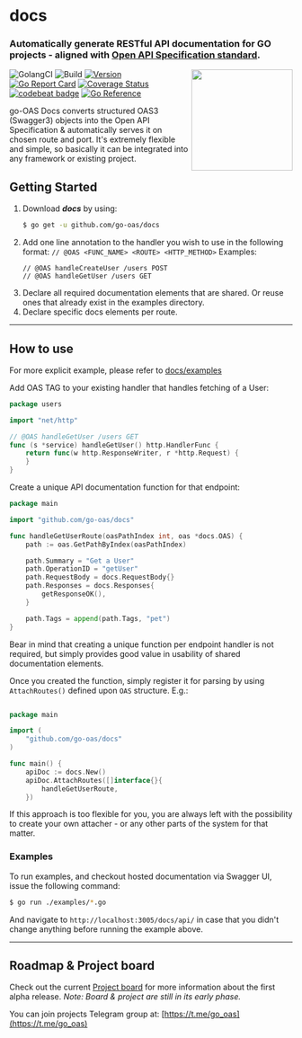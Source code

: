 # docs

### Automatically generate RESTful API documentation for GO projects - aligned with [Open API Specification standard](https://github.com/OAI/OpenAPI-Specification/blob/master/versions/3.0.3.md).

<img align="right" width="180px" src="https://raw.githubusercontent.com/kaynetik/dotfiles/master/svg-resources/go-grpc-web.svg">

![GolangCI](https://github.com/go-oas/docs/workflows/golangci/badge.svg?branch=main)
![Build](https://github.com/go-oas/docs/workflows/Build/badge.svg?branch=main)
[![Version](https://img.shields.io/badge/version-v1.0.4-success.svg)](https://github.com/go-oas/docs/releases)
[![Go Report Card](https://goreportcard.com/badge/github.com/go-oas/docs)](https://goreportcard.com/report/github.com/go-oas/docs)
[![Coverage Status](https://coveralls.io/repos/github/go-oas/docs/badge.svg?branch=main)](https://coveralls.io/github/go-oas/docs?branch=main)
[![codebeat badge](https://codebeat.co/badges/32b86556-84e3-4db9-9f11-923d12994f90)](https://codebeat.co/projects/github-com-go-oas-docs-main)
[![Go Reference](https://pkg.go.dev/badge/github.com/go-oas/docs.svg)](https://pkg.go.dev/github.com/go-oas/docs)

go-OAS Docs converts structured OAS3 (Swagger3) objects into the Open API Specification & automatically serves it on
chosen route and port. It's extremely flexible and simple, so basically it can be integrated into any framework or
existing project.

## Getting Started

1. Download **_docs_** by using:
   ```sh
   $ go get -u github.com/go-oas/docs
   ``` 
2. Add one line annotation to the handler you wish to use in the following
   format: `// @OAS <FUNC_NAME> <ROUTE> <HTTP_METHOD>`
   Examples:
   ```
   // @OAS handleCreateUser /users POST
   // @OAS handleGetUser /users GET
   ```
3. Declare all required documentation elements that are shared. Or reuse ones that already exist in the examples
   directory.
4. Declare specific docs elements per route.

----

## How to use

For more explicit example, please refer to [docs/examples](https://github.com/go-oas/docs/examples)

Add OAS TAG to your existing handler that handles fetching of a User:

```go
package users

import "net/http"

// @OAS handleGetUser /users GET
func (s *service) handleGetUser() http.HandlerFunc {
	return func(w http.ResponseWriter, r *http.Request) {
	}
}
```

Create a unique API documentation function for that endpoint:

```go
package main

import "github.com/go-oas/docs"

func handleGetUserRoute(oasPathIndex int, oas *docs.OAS) {
	path := oas.GetPathByIndex(oasPathIndex)

	path.Summary = "Get a User"
	path.OperationID = "getUser"
	path.RequestBody = docs.RequestBody{}
	path.Responses = docs.Responses{
		getResponseOK(),
	}

	path.Tags = append(path.Tags, "pet")
}
```

Bear in mind that creating a unique function per endpoint handler is not required, but simply provides good value in
usability of shared documentation elements.

Once you created the function, simply register it for parsing by using `AttachRoutes()` defined upon `OAS` structure.
E.g.:

```go

package main

import (
	"github.com/go-oas/docs"
)

func main() {
	apiDoc := docs.New()
	apiDoc.AttachRoutes([]interface{}{
		handleGetUserRoute,
	})
```

If this approach is too flexible for you, you are always left with the possibility to create your own attacher - or any
other parts of the system for that matter.

### Examples

To run examples, and checkout hosted documentation via Swagger UI, issue the following command:

```sh
$ go run ./examples/*.go
```

And navigate to `http://localhost:3005/docs/api/` in case that you didn't change anything before running the example
above.

----

## Roadmap & Project board

Check out the current [Project board](https://github.com/go-oas/docs/projects/1) for more information about the first
alpha release. _Note: Board & project are still in its early phase._

You can join projects Telegram group at: [https://t.me/go_oas](https://t.me/go_oas)